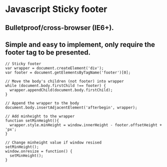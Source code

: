 # Javascript Sticky footer
## Bulletproof/cross-browser (IE6+).
## Simple and easy to implement, only require the footer tag to be presented.

```
// Sticky footer
var wrapper = document.createElement('div');
var footer = document.getElementsByTagName('footer')[0];

// Move the body's children (not footer) into wrapper
while (document.body.firstChild !== footer) {
  wrapper.appendChild(document.body.firstChild);
}

// Append the wrapper to the body
document.body.insertAdjacentElement('afterbegin', wrapper); 

// Add minheight to the wrapper
function setMinHeight(){
  wrapper.style.minHeight = window.innerHeight - footer.offsetHeight + 'px';
}
 
// Change minheight value if window resised
setMinHeight();
window.onresize = function() {
  setMinHeight();
}
```
